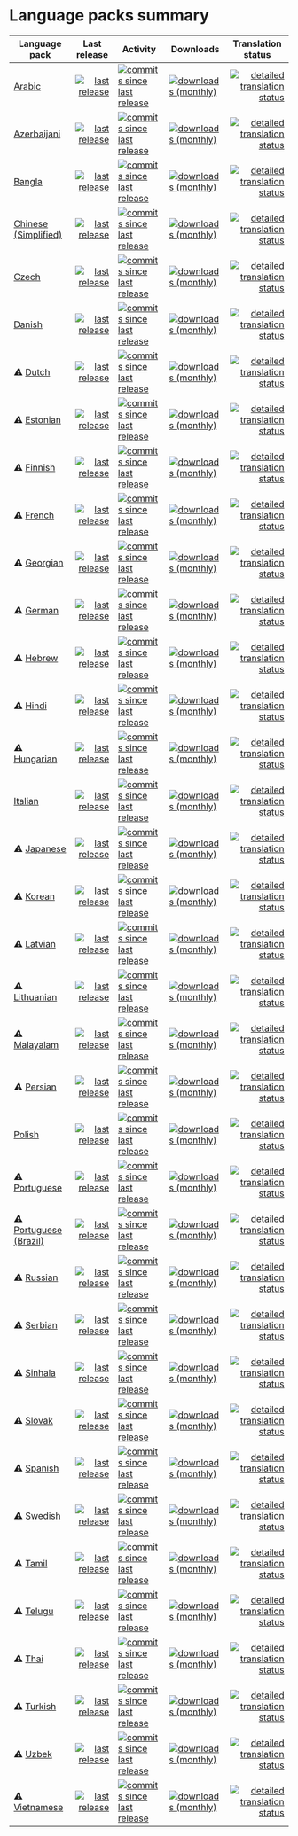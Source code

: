 # Language packs summary


<table>
<thead>
	<tr>
		<th>Language pack</th>
		<th>Last release</th>
		<th>Activity</th>
		<th>Downloads</th>
		<th>Translation status</th>
	</tr>
</thead>
<tbody>
	<tr>
		<td><a href="https://github.com/neerugupta/flarum-lang-arabic">Arabic</a></td>
		<td align="right">
			<a href="https://github.com/neerugupta/flarum-lang-arabic/tags">
				<img src="https://img.shields.io/github/release-date/neerugupta/flarum-lang-arabic" alt="last release" />
			</a>
		</td>
		<td>
			<a href="https://github.com/neerugupta/flarum-lang-arabic/commits">
				<img src="https://img.shields.io/github/commits-since/neerugupta/flarum-lang-arabic/latest" alt="commits since last release" />
			</a>
		</td>
		<td>
			<a href="https://packagist.org/packages/neerugupta/flarum-lang-arabic/stats">
				<img src="https://img.shields.io/packagist/dm/neerugupta/flarum-lang-arabic" alt="downloads (monthly)" />
			</a>
		</td>
		<td align="right">
			<a href="https://rob006-software.github.io/flarum-translations/status/ar.html" title="Click to see detailed translation status for each extension">
				<img src="https://weblate.rob006.net/widgets/flarum/ar/svg-badge.svg" alt="detailed translation status" />
			</a>
		</td>
	</tr>
	<tr>
		<td><a href="https://github.com/flarum-lang/azerbaijani">Azerbaijani</a></td>
		<td align="right">
			<a href="https://github.com/flarum-lang/azerbaijani/tags">
				<img src="https://img.shields.io/github/release-date/flarum-lang/azerbaijani" alt="last release" />
			</a>
		</td>
		<td>
			<a href="https://github.com/flarum-lang/azerbaijani/commits">
				<img src="https://img.shields.io/github/commits-since/flarum-lang/azerbaijani/latest" alt="commits since last release" />
			</a>
		</td>
		<td>
			<a href="https://packagist.org/packages/flarum-lang/azerbaijani/stats">
				<img src="https://img.shields.io/packagist/dm/flarum-lang/azerbaijani" alt="downloads (monthly)" />
			</a>
		</td>
		<td align="right">
			<a href="https://rob006-software.github.io/flarum-translations/status/az.html" title="Click to see detailed translation status for each extension">
				<img src="https://weblate.rob006.net/widgets/flarum/az/svg-badge.svg" alt="detailed translation status" />
			</a>
		</td>
	</tr>
	<tr>
		<td><a href="https://github.com/flarum-lang/bengali">Bangla</a></td>
		<td align="right">
			<a href="https://github.com/flarum-lang/bengali/tags">
				<img src="https://img.shields.io/github/release-date/flarum-lang/bengali" alt="last release" />
			</a>
		</td>
		<td>
			<a href="https://github.com/flarum-lang/bengali/commits">
				<img src="https://img.shields.io/github/commits-since/flarum-lang/bengali/latest" alt="commits since last release" />
			</a>
		</td>
		<td>
			<a href="https://packagist.org/packages/flarum-lang/bengali/stats">
				<img src="https://img.shields.io/packagist/dm/flarum-lang/bengali" alt="downloads (monthly)" />
			</a>
		</td>
		<td align="right">
			<a href="https://rob006-software.github.io/flarum-translations/status/bn.html" title="Click to see detailed translation status for each extension">
				<img src="https://weblate.rob006.net/widgets/flarum/bn/svg-badge.svg" alt="detailed translation status" />
			</a>
		</td>
	</tr>
	<tr>
		<td><a href="https://github.com/flarum-lang/chinese-simplified">Chinese (Simplified)</a></td>
		<td align="right">
			<a href="https://github.com/flarum-lang/chinese-simplified/tags">
				<img src="https://img.shields.io/github/release-date/flarum-lang/chinese-simplified" alt="last release" />
			</a>
		</td>
		<td>
			<a href="https://github.com/flarum-lang/chinese-simplified/commits">
				<img src="https://img.shields.io/github/commits-since/flarum-lang/chinese-simplified/latest" alt="commits since last release" />
			</a>
		</td>
		<td>
			<a href="https://packagist.org/packages/flarum-lang/chinese-simplified/stats">
				<img src="https://img.shields.io/packagist/dm/flarum-lang/chinese-simplified" alt="downloads (monthly)" />
			</a>
		</td>
		<td align="right">
			<a href="https://rob006-software.github.io/flarum-translations/status/zh_Hans.html" title="Click to see detailed translation status for each extension">
				<img src="https://weblate.rob006.net/widgets/flarum/zh_Hans/svg-badge.svg" alt="detailed translation status" />
			</a>
		</td>
	</tr>
	<tr>
		<td><a href="https://github.com/madnest/flarum-lang-czech">Czech</a></td>
		<td align="right">
			<a href="https://github.com/madnest/flarum-lang-czech/tags">
				<img src="https://img.shields.io/github/release-date/madnest/flarum-lang-czech" alt="last release" />
			</a>
		</td>
		<td>
			<a href="https://github.com/madnest/flarum-lang-czech/commits">
				<img src="https://img.shields.io/github/commits-since/madnest/flarum-lang-czech/latest" alt="commits since last release" />
			</a>
		</td>
		<td>
			<a href="https://packagist.org/packages/madnest/flarum-lang-czech/stats">
				<img src="https://img.shields.io/packagist/dm/madnest/flarum-lang-czech" alt="downloads (monthly)" />
			</a>
		</td>
		<td align="right">
			<a href="https://rob006-software.github.io/flarum-translations/status/cs.html" title="Click to see detailed translation status for each extension">
				<img src="https://weblate.rob006.net/widgets/flarum/cs/svg-badge.svg" alt="detailed translation status" />
			</a>
		</td>
	</tr>
	<tr>
		<td><a href="https://github.com/flarum-lang/danish">Danish</a></td>
		<td align="right">
			<a href="https://github.com/flarum-lang/danish/tags">
				<img src="https://img.shields.io/github/release-date/flarum-lang/danish" alt="last release" />
			</a>
		</td>
		<td>
			<a href="https://github.com/flarum-lang/danish/commits">
				<img src="https://img.shields.io/github/commits-since/flarum-lang/danish/latest" alt="commits since last release" />
			</a>
		</td>
		<td>
			<a href="https://packagist.org/packages/flarum-lang/danish/stats">
				<img src="https://img.shields.io/packagist/dm/flarum-lang/danish" alt="downloads (monthly)" />
			</a>
		</td>
		<td align="right">
			<a href="https://rob006-software.github.io/flarum-translations/status/da.html" title="Click to see detailed translation status for each extension">
				<img src="https://weblate.rob006.net/widgets/flarum/da/svg-badge.svg" alt="detailed translation status" />
			</a>
		</td>
	</tr>
	<tr>
		<td>⚠️ <a href="https://github.com/flarum-lang/dutch">Dutch</a></td>
		<td align="right">
			<a href="https://github.com/flarum-lang/dutch/tags">
				<img src="https://img.shields.io/github/release-date/flarum-lang/dutch" alt="last release" />
			</a>
		</td>
		<td>
			<a href="https://github.com/flarum-lang/dutch/commits">
				<img src="https://img.shields.io/github/commits-since/flarum-lang/dutch/latest" alt="commits since last release" />
			</a>
		</td>
		<td>
			<a href="https://packagist.org/packages/flarum-lang/dutch/stats">
				<img src="https://img.shields.io/packagist/dm/flarum-lang/dutch" alt="downloads (monthly)" />
			</a>
		</td>
		<td align="right">
			<a href="https://rob006-software.github.io/flarum-translations/status/nl.html" title="Click to see detailed translation status for each extension">
				<img src="https://weblate.rob006.net/widgets/flarum/nl/svg-badge.svg" alt="detailed translation status" />
			</a>
		</td>
	</tr>
	<tr>
		<td>⚠️ <a href="https://github.com/aprold/flarum-lang-estonian">Estonian</a></td>
		<td align="right">
			<a href="https://github.com/aprold/flarum-lang-estonian/tags">
				<img src="https://img.shields.io/github/release-date/aprold/flarum-lang-estonian" alt="last release" />
			</a>
		</td>
		<td>
			<a href="https://github.com/aprold/flarum-lang-estonian/commits">
				<img src="https://img.shields.io/github/commits-since/aprold/flarum-lang-estonian/latest" alt="commits since last release" />
			</a>
		</td>
		<td>
			<a href="https://packagist.org/packages/aprold/flarum-lang-estonian/stats">
				<img src="https://img.shields.io/packagist/dm/aprold/flarum-lang-estonian" alt="downloads (monthly)" />
			</a>
		</td>
		<td align="right">
			<a href="https://rob006-software.github.io/flarum-translations/status/et.html" title="Click to see detailed translation status for each extension">
				<img src="https://weblate.rob006.net/widgets/flarum/et/svg-badge.svg" alt="detailed translation status" />
			</a>
		</td>
	</tr>
	<tr>
		<td>⚠️ <a href="https://github.com/flarum-lang/finnish">Finnish</a></td>
		<td align="right">
			<a href="https://github.com/flarum-lang/finnish/tags">
				<img src="https://img.shields.io/github/release-date/flarum-lang/finnish" alt="last release" />
			</a>
		</td>
		<td>
			<a href="https://github.com/flarum-lang/finnish/commits">
				<img src="https://img.shields.io/github/commits-since/flarum-lang/finnish/latest" alt="commits since last release" />
			</a>
		</td>
		<td>
			<a href="https://packagist.org/packages/flarum-lang/finnish/stats">
				<img src="https://img.shields.io/packagist/dm/flarum-lang/finnish" alt="downloads (monthly)" />
			</a>
		</td>
		<td align="right">
			<a href="https://rob006-software.github.io/flarum-translations/status/fi.html" title="Click to see detailed translation status for each extension">
				<img src="https://weblate.rob006.net/widgets/flarum/fi/svg-badge.svg" alt="detailed translation status" />
			</a>
		</td>
	</tr>
	<tr>
		<td>⚠️ <a href="https://github.com/flarum-lang/french">French</a></td>
		<td align="right">
			<a href="https://github.com/flarum-lang/french/tags">
				<img src="https://img.shields.io/github/release-date/flarum-lang/french" alt="last release" />
			</a>
		</td>
		<td>
			<a href="https://github.com/flarum-lang/french/commits">
				<img src="https://img.shields.io/github/commits-since/flarum-lang/french/latest" alt="commits since last release" />
			</a>
		</td>
		<td>
			<a href="https://packagist.org/packages/flarum-lang/french/stats">
				<img src="https://img.shields.io/packagist/dm/flarum-lang/french" alt="downloads (monthly)" />
			</a>
		</td>
		<td align="right">
			<a href="https://rob006-software.github.io/flarum-translations/status/fr.html" title="Click to see detailed translation status for each extension">
				<img src="https://weblate.rob006.net/widgets/flarum/fr/svg-badge.svg" alt="detailed translation status" />
			</a>
		</td>
	</tr>
	<tr>
		<td>⚠️ <a href="https://github.com/flarum-lang/georgian">Georgian</a></td>
		<td align="right">
			<a href="https://github.com/flarum-lang/georgian/tags">
				<img src="https://img.shields.io/github/release-date/flarum-lang/georgian" alt="last release" />
			</a>
		</td>
		<td>
			<a href="https://github.com/flarum-lang/georgian/commits">
				<img src="https://img.shields.io/github/commits-since/flarum-lang/georgian/latest" alt="commits since last release" />
			</a>
		</td>
		<td>
			<a href="https://packagist.org/packages/flarum-lang/georgian/stats">
				<img src="https://img.shields.io/packagist/dm/flarum-lang/georgian" alt="downloads (monthly)" />
			</a>
		</td>
		<td align="right">
			<a href="https://rob006-software.github.io/flarum-translations/status/ka.html" title="Click to see detailed translation status for each extension">
				<img src="https://weblate.rob006.net/widgets/flarum/ka/svg-badge.svg" alt="detailed translation status" />
			</a>
		</td>
	</tr>
	<tr>
		<td>⚠️ <a href="https://github.com/flarum-lang/german">German</a></td>
		<td align="right">
			<a href="https://github.com/flarum-lang/german/tags">
				<img src="https://img.shields.io/github/release-date/flarum-lang/german" alt="last release" />
			</a>
		</td>
		<td>
			<a href="https://github.com/flarum-lang/german/commits">
				<img src="https://img.shields.io/github/commits-since/flarum-lang/german/latest" alt="commits since last release" />
			</a>
		</td>
		<td>
			<a href="https://packagist.org/packages/flarum-lang/german/stats">
				<img src="https://img.shields.io/packagist/dm/flarum-lang/german" alt="downloads (monthly)" />
			</a>
		</td>
		<td align="right">
			<a href="https://rob006-software.github.io/flarum-translations/status/de.html" title="Click to see detailed translation status for each extension">
				<img src="https://weblate.rob006.net/widgets/flarum/de/svg-badge.svg" alt="detailed translation status" />
			</a>
		</td>
	</tr>
	<tr>
		<td>⚠️ <a href="https://github.com/icecore2/Flarum-hebrew">Hebrew</a></td>
		<td align="right">
			<a href="https://github.com/icecore2/Flarum-hebrew/tags">
				<img src="https://img.shields.io/github/release-date/flabrew/flabrew" alt="last release" />
			</a>
		</td>
		<td>
			<a href="https://github.com/icecore2/Flarum-hebrew/commits">
				<img src="https://img.shields.io/github/commits-since/flabrew/flabrew/latest" alt="commits since last release" />
			</a>
		</td>
		<td>
			<a href="https://packagist.org/packages/flabrew/flabrew/stats">
				<img src="https://img.shields.io/packagist/dm/flabrew/flabrew" alt="downloads (monthly)" />
			</a>
		</td>
		<td align="right">
			<a href="https://rob006-software.github.io/flarum-translations/status/he.html" title="Click to see detailed translation status for each extension">
				<img src="https://weblate.rob006.net/widgets/flarum/he/svg-badge.svg" alt="detailed translation status" />
			</a>
		</td>
	</tr>
	<tr>
		<td>⚠️ <a href="https://github.com/flarum-lang/hindi">Hindi</a></td>
		<td align="right">
			<a href="https://github.com/flarum-lang/hindi/tags">
				<img src="https://img.shields.io/github/release-date/flarum-lang/hindi" alt="last release" />
			</a>
		</td>
		<td>
			<a href="https://github.com/flarum-lang/hindi/commits">
				<img src="https://img.shields.io/github/commits-since/flarum-lang/hindi/latest" alt="commits since last release" />
			</a>
		</td>
		<td>
			<a href="https://packagist.org/packages/flarum-lang/hindi/stats">
				<img src="https://img.shields.io/packagist/dm/flarum-lang/hindi" alt="downloads (monthly)" />
			</a>
		</td>
		<td align="right">
			<a href="https://rob006-software.github.io/flarum-translations/status/hi.html" title="Click to see detailed translation status for each extension">
				<img src="https://weblate.rob006.net/widgets/flarum/hi/svg-badge.svg" alt="detailed translation status" />
			</a>
		</td>
	</tr>
	<tr>
		<td>⚠️ <a href="https://github.com/flarum-lang/hungarian">Hungarian</a></td>
		<td align="right">
			<a href="https://github.com/flarum-lang/hungarian/tags">
				<img src="https://img.shields.io/github/release-date/flarum-lang/hungarian" alt="last release" />
			</a>
		</td>
		<td>
			<a href="https://github.com/flarum-lang/hungarian/commits">
				<img src="https://img.shields.io/github/commits-since/flarum-lang/hungarian/latest" alt="commits since last release" />
			</a>
		</td>
		<td>
			<a href="https://packagist.org/packages/flarum-lang/hungarian/stats">
				<img src="https://img.shields.io/packagist/dm/flarum-lang/hungarian" alt="downloads (monthly)" />
			</a>
		</td>
		<td align="right">
			<a href="https://rob006-software.github.io/flarum-translations/status/hu.html" title="Click to see detailed translation status for each extension">
				<img src="https://weblate.rob006.net/widgets/flarum/hu/svg-badge.svg" alt="detailed translation status" />
			</a>
		</td>
	</tr>
	<tr>
		<td><a href="https://github.com/flarum-lang/italian">Italian</a></td>
		<td align="right">
			<a href="https://github.com/flarum-lang/italian/tags">
				<img src="https://img.shields.io/github/release-date/flarum-lang/italian" alt="last release" />
			</a>
		</td>
		<td>
			<a href="https://github.com/flarum-lang/italian/commits">
				<img src="https://img.shields.io/github/commits-since/flarum-lang/italian/latest" alt="commits since last release" />
			</a>
		</td>
		<td>
			<a href="https://packagist.org/packages/flarum-lang/italian/stats">
				<img src="https://img.shields.io/packagist/dm/flarum-lang/italian" alt="downloads (monthly)" />
			</a>
		</td>
		<td align="right">
			<a href="https://rob006-software.github.io/flarum-translations/status/it.html" title="Click to see detailed translation status for each extension">
				<img src="https://weblate.rob006.net/widgets/flarum/it/svg-badge.svg" alt="detailed translation status" />
			</a>
		</td>
	</tr>
	<tr>
		<td>⚠️ <a href="https://github.com/FFans/lang-japanese">Japanese</a></td>
		<td align="right">
			<a href="https://github.com/FFans/lang-japanese/tags">
				<img src="https://img.shields.io/github/release-date/littlegolden/flarum-lang-japanese" alt="last release" />
			</a>
		</td>
		<td>
			<a href="https://github.com/FFans/lang-japanese/commits">
				<img src="https://img.shields.io/github/commits-since/littlegolden/flarum-lang-japanese/latest" alt="commits since last release" />
			</a>
		</td>
		<td>
			<a href="https://packagist.org/packages/littlegolden/flarum-lang-japanese/stats">
				<img src="https://img.shields.io/packagist/dm/littlegolden/flarum-lang-japanese" alt="downloads (monthly)" />
			</a>
		</td>
		<td align="right">
			<a href="https://rob006-software.github.io/flarum-translations/status/ja.html" title="Click to see detailed translation status for each extension">
				<img src="https://weblate.rob006.net/widgets/flarum/ja/svg-badge.svg" alt="detailed translation status" />
			</a>
		</td>
	</tr>
	<tr>
		<td>⚠️ <a href="https://github.com/flarum-lang/korean">Korean</a></td>
		<td align="right">
			<a href="https://github.com/flarum-lang/korean/tags">
				<img src="https://img.shields.io/github/release-date/flarum-lang/korean" alt="last release" />
			</a>
		</td>
		<td>
			<a href="https://github.com/flarum-lang/korean/commits">
				<img src="https://img.shields.io/github/commits-since/flarum-lang/korean/latest" alt="commits since last release" />
			</a>
		</td>
		<td>
			<a href="https://packagist.org/packages/flarum-lang/korean/stats">
				<img src="https://img.shields.io/packagist/dm/flarum-lang/korean" alt="downloads (monthly)" />
			</a>
		</td>
		<td align="right">
			<a href="https://rob006-software.github.io/flarum-translations/status/ko.html" title="Click to see detailed translation status for each extension">
				<img src="https://weblate.rob006.net/widgets/flarum/ko/svg-badge.svg" alt="detailed translation status" />
			</a>
		</td>
	</tr>
	<tr>
		<td>⚠️ <a href="https://github.com/edevrob/flarum-lang-latvian">Latvian</a></td>
		<td align="right">
			<a href="https://github.com/edevrob/flarum-lang-latvian/tags">
				<img src="https://img.shields.io/github/release-date/edevrob/flarum-lang-latvian" alt="last release" />
			</a>
		</td>
		<td>
			<a href="https://github.com/edevrob/flarum-lang-latvian/commits">
				<img src="https://img.shields.io/github/commits-since/edevrob/flarum-lang-latvian/latest" alt="commits since last release" />
			</a>
		</td>
		<td>
			<a href="https://packagist.org/packages/edevrob/flarum-lang-latvian/stats">
				<img src="https://img.shields.io/packagist/dm/edevrob/flarum-lang-latvian" alt="downloads (monthly)" />
			</a>
		</td>
		<td align="right">
			<a href="https://rob006-software.github.io/flarum-translations/status/lv.html" title="Click to see detailed translation status for each extension">
				<img src="https://weblate.rob006.net/widgets/flarum/lv/svg-badge.svg" alt="detailed translation status" />
			</a>
		</td>
	</tr>
	<tr>
		<td>⚠️ <a href="https://github.com/flarum-lang/lithuanian">Lithuanian</a></td>
		<td align="right">
			<a href="https://github.com/flarum-lang/lithuanian/tags">
				<img src="https://img.shields.io/github/release-date/flarum-lang/lithuanian" alt="last release" />
			</a>
		</td>
		<td>
			<a href="https://github.com/flarum-lang/lithuanian/commits">
				<img src="https://img.shields.io/github/commits-since/flarum-lang/lithuanian/latest" alt="commits since last release" />
			</a>
		</td>
		<td>
			<a href="https://packagist.org/packages/flarum-lang/lithuanian/stats">
				<img src="https://img.shields.io/packagist/dm/flarum-lang/lithuanian" alt="downloads (monthly)" />
			</a>
		</td>
		<td align="right">
			<a href="https://rob006-software.github.io/flarum-translations/status/lt.html" title="Click to see detailed translation status for each extension">
				<img src="https://weblate.rob006.net/widgets/flarum/lt/svg-badge.svg" alt="detailed translation status" />
			</a>
		</td>
	</tr>
	<tr>
		<td>⚠️ <a href="https://github.com/flarum-lang/malayalam">Malayalam</a></td>
		<td align="right">
			<a href="https://github.com/flarum-lang/malayalam/tags">
				<img src="https://img.shields.io/github/release-date/flarum-lang/malayalam" alt="last release" />
			</a>
		</td>
		<td>
			<a href="https://github.com/flarum-lang/malayalam/commits">
				<img src="https://img.shields.io/github/commits-since/flarum-lang/malayalam/latest" alt="commits since last release" />
			</a>
		</td>
		<td>
			<a href="https://packagist.org/packages/flarum-lang/malayalam/stats">
				<img src="https://img.shields.io/packagist/dm/flarum-lang/malayalam" alt="downloads (monthly)" />
			</a>
		</td>
		<td align="right">
			<a href="https://rob006-software.github.io/flarum-translations/status/ml.html" title="Click to see detailed translation status for each extension">
				<img src="https://weblate.rob006.net/widgets/flarum/ml/svg-badge.svg" alt="detailed translation status" />
			</a>
		</td>
	</tr>
	<tr>
		<td>⚠️ <a href="https://github.com/flarum-lang/persian">Persian</a></td>
		<td align="right">
			<a href="https://github.com/flarum-lang/persian/tags">
				<img src="https://img.shields.io/github/release-date/flarum-lang/persian" alt="last release" />
			</a>
		</td>
		<td>
			<a href="https://github.com/flarum-lang/persian/commits">
				<img src="https://img.shields.io/github/commits-since/flarum-lang/persian/latest" alt="commits since last release" />
			</a>
		</td>
		<td>
			<a href="https://packagist.org/packages/flarum-lang/persian/stats">
				<img src="https://img.shields.io/packagist/dm/flarum-lang/persian" alt="downloads (monthly)" />
			</a>
		</td>
		<td align="right">
			<a href="https://rob006-software.github.io/flarum-translations/status/fa.html" title="Click to see detailed translation status for each extension">
				<img src="https://weblate.rob006.net/widgets/flarum/fa/svg-badge.svg" alt="detailed translation status" />
			</a>
		</td>
	</tr>
	<tr>
		<td><a href="https://github.com/rob006-software/flarum-lang-polish">Polish</a></td>
		<td align="right">
			<a href="https://github.com/rob006-software/flarum-lang-polish/tags">
				<img src="https://img.shields.io/github/release-date/rob006/flarum-lang-polish" alt="last release" />
			</a>
		</td>
		<td>
			<a href="https://github.com/rob006-software/flarum-lang-polish/commits">
				<img src="https://img.shields.io/github/commits-since/rob006/flarum-lang-polish/latest" alt="commits since last release" />
			</a>
		</td>
		<td>
			<a href="https://packagist.org/packages/rob006/flarum-lang-polish/stats">
				<img src="https://img.shields.io/packagist/dm/rob006/flarum-lang-polish" alt="downloads (monthly)" />
			</a>
		</td>
		<td align="right">
			<a href="https://rob006-software.github.io/flarum-translations/status/pl.html" title="Click to see detailed translation status for each extension">
				<img src="https://weblate.rob006.net/widgets/flarum/pl/svg-badge.svg" alt="detailed translation status" />
			</a>
		</td>
	</tr>
	<tr>
		<td>⚠️ <a href="https://github.com/flarum-lang/portuguese">Portuguese</a></td>
		<td align="right">
			<a href="https://github.com/flarum-lang/portuguese/tags">
				<img src="https://img.shields.io/github/release-date/flarum-lang/portuguese" alt="last release" />
			</a>
		</td>
		<td>
			<a href="https://github.com/flarum-lang/portuguese/commits">
				<img src="https://img.shields.io/github/commits-since/flarum-lang/portuguese/latest" alt="commits since last release" />
			</a>
		</td>
		<td>
			<a href="https://packagist.org/packages/flarum-lang/portuguese/stats">
				<img src="https://img.shields.io/packagist/dm/flarum-lang/portuguese" alt="downloads (monthly)" />
			</a>
		</td>
		<td align="right">
			<a href="https://rob006-software.github.io/flarum-translations/status/pt.html" title="Click to see detailed translation status for each extension">
				<img src="https://weblate.rob006.net/widgets/flarum/pt/svg-badge.svg" alt="detailed translation status" />
			</a>
		</td>
	</tr>
	<tr>
		<td>⚠️ <a href="https://github.com/flarum-lang/brazilian">Portuguese (Brazil)</a></td>
		<td align="right">
			<a href="https://github.com/flarum-lang/brazilian/tags">
				<img src="https://img.shields.io/github/release-date/flarum-lang/brazilian" alt="last release" />
			</a>
		</td>
		<td>
			<a href="https://github.com/flarum-lang/brazilian/commits">
				<img src="https://img.shields.io/github/commits-since/flarum-lang/brazilian/latest" alt="commits since last release" />
			</a>
		</td>
		<td>
			<a href="https://packagist.org/packages/flarum-lang/brazilian/stats">
				<img src="https://img.shields.io/packagist/dm/flarum-lang/brazilian" alt="downloads (monthly)" />
			</a>
		</td>
		<td align="right">
			<a href="https://rob006-software.github.io/flarum-translations/status/pt_BR.html" title="Click to see detailed translation status for each extension">
				<img src="https://weblate.rob006.net/widgets/flarum/pt_BR/svg-badge.svg" alt="detailed translation status" />
			</a>
		</td>
	</tr>
	<tr>
		<td>⚠️ <a href="https://github.com/flarum-lang/russian">Russian</a></td>
		<td align="right">
			<a href="https://github.com/flarum-lang/russian/tags">
				<img src="https://img.shields.io/github/release-date/flarum-lang/russian" alt="last release" />
			</a>
		</td>
		<td>
			<a href="https://github.com/flarum-lang/russian/commits">
				<img src="https://img.shields.io/github/commits-since/flarum-lang/russian/latest" alt="commits since last release" />
			</a>
		</td>
		<td>
			<a href="https://packagist.org/packages/flarum-lang/russian/stats">
				<img src="https://img.shields.io/packagist/dm/flarum-lang/russian" alt="downloads (monthly)" />
			</a>
		</td>
		<td align="right">
			<a href="https://rob006-software.github.io/flarum-translations/status/ru.html" title="Click to see detailed translation status for each extension">
				<img src="https://weblate.rob006.net/widgets/flarum/ru/svg-badge.svg" alt="detailed translation status" />
			</a>
		</td>
	</tr>
	<tr>
		<td>⚠️ <a href="https://github.com/bryantmilan/lang-serbian">Serbian</a></td>
		<td align="right">
			<a href="https://github.com/bryantmilan/lang-serbian/tags">
				<img src="https://img.shields.io/github/release-date/flarum/serbianlanguage" alt="last release" />
			</a>
		</td>
		<td>
			<a href="https://github.com/bryantmilan/lang-serbian/commits">
				<img src="https://img.shields.io/github/commits-since/flarum/serbianlanguage/latest" alt="commits since last release" />
			</a>
		</td>
		<td>
			<a href="https://packagist.org/packages/flarum/serbianlanguage/stats">
				<img src="https://img.shields.io/packagist/dm/flarum/serbianlanguage" alt="downloads (monthly)" />
			</a>
		</td>
		<td align="right">
			<a href="https://rob006-software.github.io/flarum-translations/status/sr.html" title="Click to see detailed translation status for each extension">
				<img src="https://weblate.rob006.net/widgets/flarum/sr/svg-badge.svg" alt="detailed translation status" />
			</a>
		</td>
	</tr>
	<tr>
		<td>⚠️ <a href="https://github.com/flarum-lang/sinhala">Sinhala</a></td>
		<td align="right">
			<a href="https://github.com/flarum-lang/sinhala/tags">
				<img src="https://img.shields.io/github/release-date/flarum-lang/sinhala" alt="last release" />
			</a>
		</td>
		<td>
			<a href="https://github.com/flarum-lang/sinhala/commits">
				<img src="https://img.shields.io/github/commits-since/flarum-lang/sinhala/latest" alt="commits since last release" />
			</a>
		</td>
		<td>
			<a href="https://packagist.org/packages/flarum-lang/sinhala/stats">
				<img src="https://img.shields.io/packagist/dm/flarum-lang/sinhala" alt="downloads (monthly)" />
			</a>
		</td>
		<td align="right">
			<a href="https://rob006-software.github.io/flarum-translations/status/si.html" title="Click to see detailed translation status for each extension">
				<img src="https://weblate.rob006.net/widgets/flarum/si/svg-badge.svg" alt="detailed translation status" />
			</a>
		</td>
	</tr>
	<tr>
		<td>⚠️ <a href="https://github.com/flarum-lang/slovak">Slovak</a></td>
		<td align="right">
			<a href="https://github.com/flarum-lang/slovak/tags">
				<img src="https://img.shields.io/github/release-date/flarum-lang/slovak" alt="last release" />
			</a>
		</td>
		<td>
			<a href="https://github.com/flarum-lang/slovak/commits">
				<img src="https://img.shields.io/github/commits-since/flarum-lang/slovak/latest" alt="commits since last release" />
			</a>
		</td>
		<td>
			<a href="https://packagist.org/packages/flarum-lang/slovak/stats">
				<img src="https://img.shields.io/packagist/dm/flarum-lang/slovak" alt="downloads (monthly)" />
			</a>
		</td>
		<td align="right">
			<a href="https://rob006-software.github.io/flarum-translations/status/sk.html" title="Click to see detailed translation status for each extension">
				<img src="https://weblate.rob006.net/widgets/flarum/sk/svg-badge.svg" alt="detailed translation status" />
			</a>
		</td>
	</tr>
	<tr>
		<td>⚠️ <a href="https://github.com/flarum-lang/spanish">Spanish</a></td>
		<td align="right">
			<a href="https://github.com/flarum-lang/spanish/tags">
				<img src="https://img.shields.io/github/release-date/flarum-lang/spanish" alt="last release" />
			</a>
		</td>
		<td>
			<a href="https://github.com/flarum-lang/spanish/commits">
				<img src="https://img.shields.io/github/commits-since/flarum-lang/spanish/latest" alt="commits since last release" />
			</a>
		</td>
		<td>
			<a href="https://packagist.org/packages/flarum-lang/spanish/stats">
				<img src="https://img.shields.io/packagist/dm/flarum-lang/spanish" alt="downloads (monthly)" />
			</a>
		</td>
		<td align="right">
			<a href="https://rob006-software.github.io/flarum-translations/status/es.html" title="Click to see detailed translation status for each extension">
				<img src="https://weblate.rob006.net/widgets/flarum/es/svg-badge.svg" alt="detailed translation status" />
			</a>
		</td>
	</tr>
	<tr>
		<td>⚠️ <a href="https://github.com/flarum-lang/swedish">Swedish</a></td>
		<td align="right">
			<a href="https://github.com/flarum-lang/swedish/tags">
				<img src="https://img.shields.io/github/release-date/flarum-lang/swedish" alt="last release" />
			</a>
		</td>
		<td>
			<a href="https://github.com/flarum-lang/swedish/commits">
				<img src="https://img.shields.io/github/commits-since/flarum-lang/swedish/latest" alt="commits since last release" />
			</a>
		</td>
		<td>
			<a href="https://packagist.org/packages/flarum-lang/swedish/stats">
				<img src="https://img.shields.io/packagist/dm/flarum-lang/swedish" alt="downloads (monthly)" />
			</a>
		</td>
		<td align="right">
			<a href="https://rob006-software.github.io/flarum-translations/status/sv.html" title="Click to see detailed translation status for each extension">
				<img src="https://weblate.rob006.net/widgets/flarum/sv/svg-badge.svg" alt="detailed translation status" />
			</a>
		</td>
	</tr>
	<tr>
		<td>⚠️ <a href="https://github.com/flarum-lang/tamil">Tamil</a></td>
		<td align="right">
			<a href="https://github.com/flarum-lang/tamil/tags">
				<img src="https://img.shields.io/github/release-date/flarum-lang/tamil" alt="last release" />
			</a>
		</td>
		<td>
			<a href="https://github.com/flarum-lang/tamil/commits">
				<img src="https://img.shields.io/github/commits-since/flarum-lang/tamil/latest" alt="commits since last release" />
			</a>
		</td>
		<td>
			<a href="https://packagist.org/packages/flarum-lang/tamil/stats">
				<img src="https://img.shields.io/packagist/dm/flarum-lang/tamil" alt="downloads (monthly)" />
			</a>
		</td>
		<td align="right">
			<a href="https://rob006-software.github.io/flarum-translations/status/ta.html" title="Click to see detailed translation status for each extension">
				<img src="https://weblate.rob006.net/widgets/flarum/ta/svg-badge.svg" alt="detailed translation status" />
			</a>
		</td>
	</tr>
	<tr>
		<td>⚠️ <a href="https://github.com/flarum-lang/telugu">Telugu</a></td>
		<td align="right">
			<a href="https://github.com/flarum-lang/telugu/tags">
				<img src="https://img.shields.io/github/release-date/flarum-lang/telugu" alt="last release" />
			</a>
		</td>
		<td>
			<a href="https://github.com/flarum-lang/telugu/commits">
				<img src="https://img.shields.io/github/commits-since/flarum-lang/telugu/latest" alt="commits since last release" />
			</a>
		</td>
		<td>
			<a href="https://packagist.org/packages/flarum-lang/telugu/stats">
				<img src="https://img.shields.io/packagist/dm/flarum-lang/telugu" alt="downloads (monthly)" />
			</a>
		</td>
		<td align="right">
			<a href="https://rob006-software.github.io/flarum-translations/status/te.html" title="Click to see detailed translation status for each extension">
				<img src="https://weblate.rob006.net/widgets/flarum/te/svg-badge.svg" alt="detailed translation status" />
			</a>
		</td>
	</tr>
	<tr>
		<td>⚠️ <a href="https://github.com/flarum-lang/thai">Thai</a></td>
		<td align="right">
			<a href="https://github.com/flarum-lang/thai/tags">
				<img src="https://img.shields.io/github/release-date/flarum-lang/thai" alt="last release" />
			</a>
		</td>
		<td>
			<a href="https://github.com/flarum-lang/thai/commits">
				<img src="https://img.shields.io/github/commits-since/flarum-lang/thai/latest" alt="commits since last release" />
			</a>
		</td>
		<td>
			<a href="https://packagist.org/packages/flarum-lang/thai/stats">
				<img src="https://img.shields.io/packagist/dm/flarum-lang/thai" alt="downloads (monthly)" />
			</a>
		</td>
		<td align="right">
			<a href="https://rob006-software.github.io/flarum-translations/status/th.html" title="Click to see detailed translation status for each extension">
				<img src="https://weblate.rob006.net/widgets/flarum/th/svg-badge.svg" alt="detailed translation status" />
			</a>
		</td>
	</tr>
	<tr>
		<td>⚠️ <a href="https://github.com/flarum-lang/turkish">Turkish</a></td>
		<td align="right">
			<a href="https://github.com/flarum-lang/turkish/tags">
				<img src="https://img.shields.io/github/release-date/flarum-lang/turkish" alt="last release" />
			</a>
		</td>
		<td>
			<a href="https://github.com/flarum-lang/turkish/commits">
				<img src="https://img.shields.io/github/commits-since/flarum-lang/turkish/latest" alt="commits since last release" />
			</a>
		</td>
		<td>
			<a href="https://packagist.org/packages/flarum-lang/turkish/stats">
				<img src="https://img.shields.io/packagist/dm/flarum-lang/turkish" alt="downloads (monthly)" />
			</a>
		</td>
		<td align="right">
			<a href="https://rob006-software.github.io/flarum-translations/status/tr.html" title="Click to see detailed translation status for each extension">
				<img src="https://weblate.rob006.net/widgets/flarum/tr/svg-badge.svg" alt="detailed translation status" />
			</a>
		</td>
	</tr>
	<tr>
		<td>⚠️ <a href="https://github.com/flarum-lang/uzbek">Uzbek</a></td>
		<td align="right">
			<a href="https://github.com/flarum-lang/uzbek/tags">
				<img src="https://img.shields.io/github/release-date/flarum-lang/uzbek" alt="last release" />
			</a>
		</td>
		<td>
			<a href="https://github.com/flarum-lang/uzbek/commits">
				<img src="https://img.shields.io/github/commits-since/flarum-lang/uzbek/latest" alt="commits since last release" />
			</a>
		</td>
		<td>
			<a href="https://packagist.org/packages/flarum-lang/uzbek/stats">
				<img src="https://img.shields.io/packagist/dm/flarum-lang/uzbek" alt="downloads (monthly)" />
			</a>
		</td>
		<td align="right">
			<a href="https://rob006-software.github.io/flarum-translations/status/uz.html" title="Click to see detailed translation status for each extension">
				<img src="https://weblate.rob006.net/widgets/flarum/uz/svg-badge.svg" alt="detailed translation status" />
			</a>
		</td>
	</tr>
	<tr>
		<td>⚠️ <a href="https://github.com/flarum-lang/vietnamese">Vietnamese</a></td>
		<td align="right">
			<a href="https://github.com/flarum-lang/vietnamese/tags">
				<img src="https://img.shields.io/github/release-date/flarum-lang/vietnamese" alt="last release" />
			</a>
		</td>
		<td>
			<a href="https://github.com/flarum-lang/vietnamese/commits">
				<img src="https://img.shields.io/github/commits-since/flarum-lang/vietnamese/latest" alt="commits since last release" />
			</a>
		</td>
		<td>
			<a href="https://packagist.org/packages/flarum-lang/vietnamese/stats">
				<img src="https://img.shields.io/packagist/dm/flarum-lang/vietnamese" alt="downloads (monthly)" />
			</a>
		</td>
		<td align="right">
			<a href="https://rob006-software.github.io/flarum-translations/status/vi.html" title="Click to see detailed translation status for each extension">
				<img src="https://weblate.rob006.net/widgets/flarum/vi/svg-badge.svg" alt="detailed translation status" />
			</a>
		</td>
	</tr>
</tbody>
</table>
